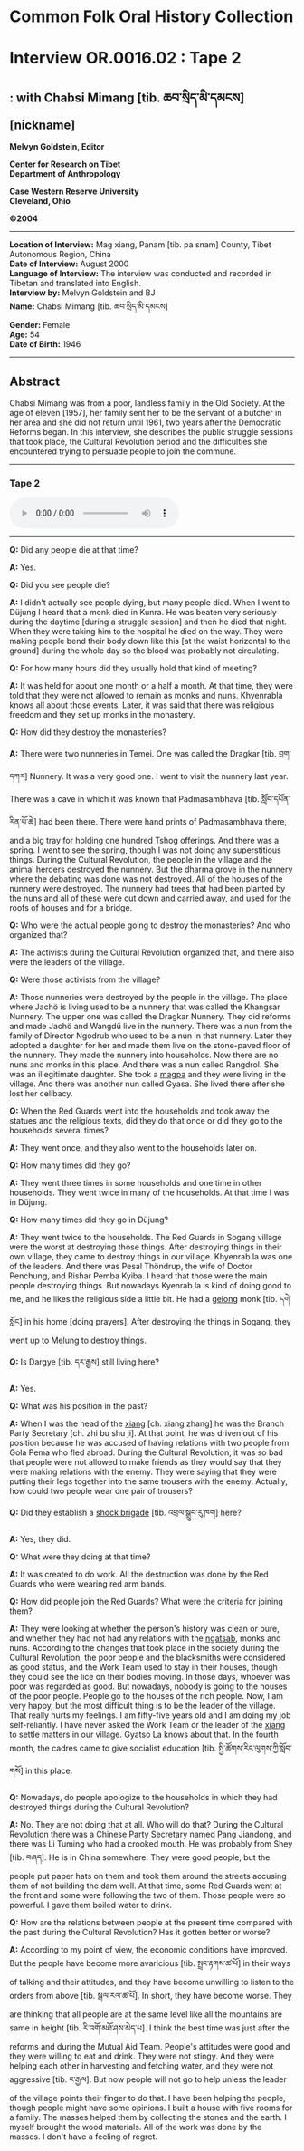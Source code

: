 # Common Folk Oral History Collection  
# Interview OR.0016.02 : Tape 2  
##  : with Chabsi Mimang [tib. ཆབ་སྲིད་མི་དམངས] [nickname]  
  
**Melvyn Goldstein, Editor**  

**Center for Research on Tibet**  
**Department of Anthropology**  

**Case Western Reserve University**  
**Cleveland, Ohio**  

**©2004**  

---  
**Location of Interview:** Mag xiang, Panam [tib. pa snam] County, Tibet Autonomous
						Region, China  
**Date of Interview:** August 2000  
**Language of Interview:** The interview was conducted and recorded in Tibetan and translated into English.  
**Interview by:** Melvyn Goldstein and BJ  
**Name:** Chabsi Mimang [tib. ཆབ་སྲིད་མི་དམངས]  
**Gender:** Female  
**Age:** 54  
**Date of Birth:** 1946  
  
---  
## Abstract  

 Chabsi Mimang was from a poor, landless family in the Old Society. At the age of eleven [1957], her family sent her to be the servant of a butcher in her area and she did not return until 1961, two years after the Democratic Reforms began. In this interview, she describes the public struggle sessions that took place, the Cultural Revolution period and the difficulties she encountered trying to persuade people to join the commune.   

---  
### Tape 2  

<audio controls>
<source src="https://tile.loc.gov/storage-services/service/asian/asiantoha/OR_0016_02/OR_0016_02.mp3" type="audio/mp3">
Your browser does not support the audio element.
</audio>  

---

**Q:**  Did any people die at that time?   

**A:**  Yes.   

**Q:**  Did you see people die?   

**A:**  I didn't actually see people dying, but many people died. When I went to Düjung I heard that a monk died in Kunra. He was beaten very seriously during the daytime [during a struggle session] and then he died that night. When they were taking him to the hospital he died on the way. They were making people bend their body down like this [at the waist horizontal to the ground] during the whole day so the blood was probably not circulating.   

**Q:**  For how many hours did they usually hold that kind of meeting?  

**A:**  It was held for about one month or a half a month. At that time, they were told that they were not allowed to remain as monks and nuns. Khyenrabla knows all about those events. Later, it was said that there was religious freedom and they set up monks in the monastery.   

**Q:**  How did they destroy the monasteries?   

**A:**  There were two nunneries in Temei. One was called the Dragkar [tib. བྲག་དཀར] Nunnery. It was a very good one. I went to visit the nunnery last year. There was a cave in which it was known that Padmasambhava [tib. སློབ་དཔོན་རིན་པོ་ཆེ] had been there. There were hand prints of Padmasambhava there, and a big tray for holding one hundred Tshog offerings. And there was a spring. I went to see the spring, though I was not doing any superstitious things. During the Cultural Revolution, the people in the village and the animal herders destroyed the nunnery. But the <a href="#" data-tooltip="[tib. chöra (ཆོས་ར)] The walled-in grove in monasteries (monastic colleges) where monks go to study/practice debating.">dharma grove</a> in the nunnery where the debating was done was not destroyed. All of the houses of the nunnery were destroyed. The nunnery had trees that had been planted by the nuns and all of these were cut down and carried away, and used for the roofs of houses and for a bridge.   

**Q:**  Who were the actual people going to destroy the monasteries? And who organized that?   

**A:**  The activists during the Cultural Revolution organized that, and there also were the leaders of the village.   

**Q:**  Were those activists from the village?   

**A:**  Those nunneries were destroyed by the people in the village. The place where Jachö is living used to be a nunnery that was called the Khangsar Nunnery. The upper one was called the Dragkar Nunnery. They did reforms and made Jachö and Wangdü live in the nunnery. There was a nun from the family of Director Ngodrub who used to be a nun in that nunnery. Later they adopted a daughter for her and made them live on the stone-paved floor of the nunnery. They made the nunnery into households. Now there are no nuns and monks in this place. And there was a nun called Rangdrol. She was an illegitimate daughter. She took a <a href="#" data-tooltip="[tib. མག་པ] A groom who moved matrilocally at marriage to the household of his bride and became part of her household. In Tibet, the normal custom was the opposite, i.e., women moved to the households of their husband at marriage.">magpa</a> and they were living in the village. And there was another nun called Gyasa. She lived there after she lost her celibacy.   

**Q:**  When the Red Guards went into the households and took away the statues and the religious texts, did they do that once or did they go to the households several times?   

**A:**  They went once, and they also went to the households later on.   

**Q:**  How many times did they go?   

**A:**  They went three times in some households and one time in other households. They went twice in many of the households. At that time I was in Düjung.   

**Q:**  How many times did they go in Düjung?   

**A:**  They went twice to the households. The Red Guards in Sogang village were the worst at destroying those things. After destroying things in their own village, they came to destroy things in our village. Khyenrab la was one of the leaders. And there was Pesal Thöndrup, the wife of Doctor Penchung, and Rishar Pemba Kyiba. I heard that those were the main people destroying things. But nowadays Kyenrab la is kind of doing good to me, and he likes the religious side a little bit. He had a <a href="#" data-tooltip="[tib. དགེ་སློང] A monk who has taken the full set of vows.">gelong</a> monk [tib. དགེ་སློང] in his home [doing prayers]. After destroying the things in Sogang, they went up to Melung to destroy things.   

**Q:**  Is Dargye [tib. དར་རྒྱས] still living here?   

**A:**  Yes.   

**Q:**  What was his position in the past?   

**A:**  When I was the head of the <a href="#" data-tooltip="[ch. 乡] An administrative unit that contains several villages. It is sometimes called a rural township in the literature on China. Several xiang are part of a xian (county).">xiang</a> [ch. xiang zhang] he was the Branch Party Secretary [ch. zhi bu shu ji]. At that point, he was driven out of his position because he was accused of having relations with two people from Gola Pema who fled abroad. During the Cultural Revolution, it was so bad that people were not allowed to make friends as they would say that they were making relations with the enemy. They were saying that they were putting their legs together into the same trousers with the enemy. Actually, how could two people wear one pair of trousers?   

**Q:**  Did they establish a <a href="#" data-tooltip="[tib. འཕྲལ་སྒྲུབ་རུ་ཁག] An organization of activists who undertook difficult and laborious tasks and who often took the lead in political campaigns.">shock brigade</a> [tib. འཕྲལ་སྒྲུབ་རུ་ཁག] here?   

**A:**  Yes, they did.   

**Q:**  What were they doing at that time?   

**A:**  It was created to do work. All the destruction was done by the Red Guards who were wearing red arm bands.   

**Q:**  How did people join the Red Guards? What were the criteria for joining them?   

**A:**  They were looking at whether the person's history was clean or pure, and whether they had not had any relations with the <a href="#" data-tooltip="[tib. མངའ་ཚབ; ch. 领主代理人] Agents of the lords of manorial estates (as classified by the Chinese Communist Party), for example estate managers.">ngatsab</a>, monks and nuns. According to the changes that took place in the society during the Cultural Revolution, the poor people and the blacksmiths were considered as good status, and the Work Team used to stay in their houses, though they could see the lice on their bodies moving. In those days, whoever was poor was regarded as good. But nowadays, nobody is going to the houses of the poor people. People go to the houses of the rich people. Now, I am very happy, but the most difficult thing is to be the leader of the village. That really hurts my feelings. I am fifty-five years old and I am doing my job self-reliantly. I have never asked the Work Team or the leader of the <a href="#" data-tooltip="[ch. 乡] An administrative unit that contains several villages. It is sometimes called a rural township in the literature on China. Several xiang are part of a xian (county).">xiang</a> to settle matters in our village. Gyatso La knows about that. In the fourth month, the cadres came to give socialist education [tib. སྤྱི་ཚོགས་རིང་ལུགས་ཀྱི་སློབ་གསོ] in this place.   

**Q:**  Nowadays, do people apologize to the households in which they had destroyed things during the Cultural Revolution?   

**A:**  No. They are not doing that at all. Who will do that? During the Cultural Revolution there was a Chinese Party Secretary named Pang Jiandong, and there was Li Tuming who had a crooked mouth. He was probably from Shey [tib. བཞད]. He is in China somewhere. They were good people, but the people put paper hats on them and took them around the streets accusing them of not building the dam well. At that time, some Red Guards went at the front and some were following the two of them. Those people were so powerful. I gave them boiled water to drink.   

**Q:**  How are the relations between people at the present time compared with the past during the Cultural Revolution? Has it gotten better or worse?   

**A:**  According to my point of view, the economic conditions have improved. But the people have become more avaricious [tib. སྤྲང་རྟགས་ཚ་པོ] in their ways of talking and their attitudes, and they have become unwilling to listen to the orders from above [tib. སྒལ་རལ་ཚ་པོ]. In short, they have become worse. They are thinking that all people are at the same level like all the mountains are same in height [tib. རི་འགོ་མཐོ་ཤས་མེད་པ]. I think the best time was just after the reforms and during the Mutual Aid Team. People's attitudes were good and they were willing to eat and drink. They were not stingy. And they were helping each other in harvesting and fetching water, and they were not aggressive [tib. ང་རྒྱལ]. But now people will not go to help unless the leader of the village points their finger to do that. I have been helping the people, though people might have some opinions. I built a house with five rooms for a family. The masses helped them by collecting the stones and the earth. I myself brought the wood materials. All of the work was done by the masses. I don't have a feeling of regret.   

